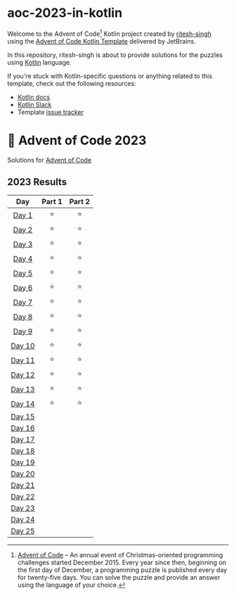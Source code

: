 # aoc-2023-in-kotlin

Welcome to the Advent of Code[^aoc] Kotlin project created by [ritesh-singh][github] using the [Advent of Code Kotlin Template][template] delivered by JetBrains.

In this repository, ritesh-singh is about to provide solutions for the puzzles using [Kotlin][kotlin] language.

If you're stuck with Kotlin-specific questions or anything related to this template, check out the following resources:

- [Kotlin docs][docs]
- [Kotlin Slack][slack]
- Template [issue tracker][issues]


[^aoc]:
    [Advent of Code][aoc] – An annual event of Christmas-oriented programming challenges started December 2015.
    Every year since then, beginning on the first day of December, a programming puzzle is published every day for twenty-five days.
    You can solve the puzzle and provide an answer using the language of your choice.

[aoc]: https://adventofcode.com
[docs]: https://kotlinlang.org/docs/home.html
[github]: https://github.com/ritesh-singh
[issues]: https://github.com/kotlin-hands-on/advent-of-code-kotlin-template/issues
[kotlin]: https://kotlinlang.org
[slack]: https://surveys.jetbrains.com/s3/kotlin-slack-sign-up
[template]: https://github.com/kotlin-hands-on/advent-of-code-kotlin-template

# 🎄 Advent of Code 2023

Solutions for [Advent of Code](https://adventofcode.com/)

<!--- advent_readme_stars table --->
## 2023 Results

|                      Day                       | Part 1 | Part 2 |
|:----------------------------------------------:|:-----:|:------:|
|  [Day 1](https://adventofcode.com/2023/day/1)  | ⭐ |   ⭐    |
|  [Day 2](https://adventofcode.com/2023/day/2)  | ⭐ |   ⭐    |
|  [Day 3](https://adventofcode.com/2023/day/3)  | ⭐ |   ⭐    |
|  [Day 4](https://adventofcode.com/2023/day/4)  | ⭐ |   ⭐    |
|  [Day 5](https://adventofcode.com/2023/day/5)  | ⭐ |   ⭐    |
|  [Day 6](https://adventofcode.com/2023/day/6)  | ⭐ |   ⭐    |
|  [Day 7](https://adventofcode.com/2023/day/7)  | ⭐ |   ⭐    |
|  [Day 8](https://adventofcode.com/2023/day/8)  | ⭐ |   ⭐    |
|  [Day 9](https://adventofcode.com/2023/day/9)  | ⭐ |   ⭐    |
| [Day 10](https://adventofcode.com/2023/day/10) | ⭐ |   ⭐    |
| [Day 11](https://adventofcode.com/2023/day/11) | ⭐ |   ⭐    |
| [Day 12](https://adventofcode.com/2023/day/12) | ⭐ |   ⭐    |
| [Day 13](https://adventofcode.com/2023/day/13) | ⭐ |   ⭐    |
| [Day 14](https://adventofcode.com/2023/day/14) | ⭐ |   ⭐    |
| [Day 15](https://adventofcode.com/2023/day/15) |       |        |
| [Day 16](https://adventofcode.com/2023/day/16) |       |        |
| [Day 17](https://adventofcode.com/2023/day/17) |       |        |
| [Day 18](https://adventofcode.com/2023/day/18) |       |        |
| [Day 19](https://adventofcode.com/2023/day/19) |       |        |
| [Day 20](https://adventofcode.com/2023/day/20) |       |        |
| [Day 21](https://adventofcode.com/2023/day/21) |       |        |
| [Day 22](https://adventofcode.com/2023/day/22) |       |        |
| [Day 23](https://adventofcode.com/2023/day/23) |       |        |
| [Day 24](https://adventofcode.com/2023/day/24) |       |        |
| [Day 25](https://adventofcode.com/2023/day/25) |       |        |
<!--- advent_readme_stars table --->

